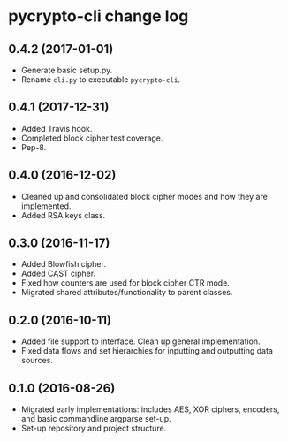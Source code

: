 pycrypto-cli change log
=======================

0.4.2 (2017-01-01)
------------------
- Generate basic setup.py.
- Rename `cli.py` to executable `pycrypto-cli`.

0.4.1 (2017-12-31)
------------------
- Added Travis hook.
- Completed block cipher test coverage.
- Pep-8.

0.4.0 (2016-12-02)
------------------
- Cleaned up and consolidated block cipher modes and how they are implemented.
- Added RSA keys class.

0.3.0 (2016-11-17)
------------------
- Added Blowfish cipher.
- Added CAST cipher.
- Fixed how counters are used for block cipher CTR mode.
- Migrated shared attributes/functionality to parent classes.

0.2.0 (2016-10-11)
------------------
- Added file support to interface. Clean up general implementation.
- Fixed data flows and set hierarchies for inputting and outputting data sources.

0.1.0 (2016-08-26)
------------------
- Migrated early implementations: includes AES, XOR ciphers, encoders, and basic commandline argparse set-up.
- Set-up repository and project structure.
